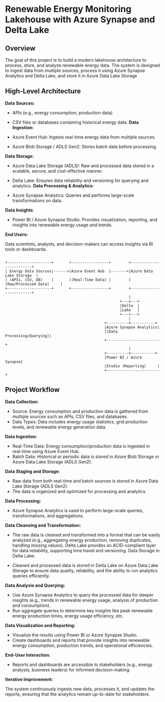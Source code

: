 
# Renewable Energy Monitoring Lakehouse with Azure Synapse and Delta Lake


## Overview
The goal of this project is to build a modern lakehouse architecture to process, store, and analyze renewable energy data. The system is designed to ingest data from multiple sources, process it using Azure Synapse Analytics and Delta Lake, and store it in Azure Data Lake Storage

## High-Level Architecture


**Data Sources:** 

-   APIs (e.g., energy consumption, production data)
-   CSV files or databases containing historical energy data.
**Data Ingestion:**

-   Azure Event Hub: Ingests real-time energy data from multiple sources.
-   Azure Blob Storage / ADLS Gen2: Stores batch data before processing.
  
**Data Storage:**

-   Azure Data Lake Storage (ADLS): Raw and processed data stored in a scalable, secure, and cost-effective manner.
-   Delta Lake: Ensures data reliability and versioning for querying and analytics.
**Data Processing & Analytics:**

-   Azure Synapse Analytics: Queries and performs large-scale transformations on data.

**Data Insights**:

-   Power BI / Azure Synapse Studio: Provides visualization, reporting, and insights into renewable energy usage and trends.

**End Users:**

Data scientists, analysts, and decision-makers can access insights via BI tools or dashboards.

```

+--------------------+       +-----------------+        +-------------------------+
| Energy Data Sources|------>|Azure Event Hub  |------->|Azure Data Lake Storage  |
| (APIs, CSV, DB)    |       |(Real-Time Data) |        |(Raw/Processed Data)     |
+--------------------+       +-----------------+        +-------------------------+
                                                        |
                                                    +---v---+
                                                    |Delta  |
                                                    |Lake   |
                                                    +---+---+
                                                        |
                                             +----------v-----------+
                                             |Azure Synapse Analytics|
                                             |(Data Processing/Querying)|
                                             +------------------------+
                                                        |
                                             +----------v-----------+
                                             |Power BI / Azure Synapse|
                                             |Studio (Reporting)     |
                                             +------------------------+

```


## Project Workflow

**Data Collection:**

-   Source: Energy consumption and production data is gathered from multiple sources such as APIs, CSV files, and databases.
-   Data Types: Data includes energy usage statistics, grid production levels, and renewable energy generation data.

**Data Ingestion:**

-   Real-Time Data: Energy consumption/production data is ingested in real-time using Azure Event Hub.
-   Batch Data: Historical or periodic data is stored in Azure Blob Storage or Azure Data Lake Storage (ADLS Gen2).

**Data Staging and Storage:**

-   Raw data from both real-time and batch sources is stored in Azure Data Lake Storage (ADLS Gen2).
-   The data is organized and optimized for processing and analytics.

**Data Processing:**

-   Azure Synapse Analytics is used to perform large-scale queries, transformations, and aggregations.

**Data Cleansing and Transformation:**

-   The raw data is cleaned and transformed into a format that can be easily analyzed (e.g., aggregating energy production, removing duplicates, handling missing values).
Delta Lake provides an ACID-compliant layer for data reliability, supporting time travel and versioning.
Data Storage in Delta Lake:

-   Cleaned and processed data is stored in Delta Lake on Azure Data Lake Storage to ensure data quality, reliability, and the ability to run analytics queries efficiently.

**Data Analysis and Querying:**

-   Use Azure Synapse Analytics to query the processed data for deeper insights (e.g., trends in renewable energy usage, analysis of production and consumption).
-   Run aggregate queries to determine key insights like peak renewable energy production times, energy usage efficiency, etc.

**Data Visualization and Reporting:**

-   Visualize the results using Power BI or Azure Synapse Studio.
-   Create dashboards and reports that provide insights into renewable energy consumption, production trends, and operational efficiencies.

**End-User Interaction:**

-   Reports and dashboards are accessible to stakeholders (e.g., energy analysts, business leaders) for informed decision-making.


**Iterative Improvement:**

The system continuously ingests new data, processes it, and updates the reports, ensuring that the analytics remain up-to-date for stakeholders.
